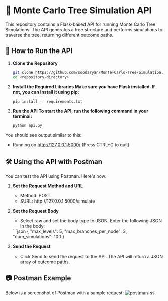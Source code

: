 # 🌳 Monte Carlo Tree Simulation API

This repository contains a Flask-based API for running Monte Carlo Tree Simulations. The API generates a tree structure and performs simulations to traverse the tree, returning different outcome paths.

## 🚀 How to Run the API

1. **Clone the Repository**
   ```bash
   git clone https://github.com/soodaryan/Monte-Carlo-Tree-Simulation.git
   cd <repository-directory>
2. **Install the Required Libraries Make sure you have Flask installed. If not, you can install it using pip:**
    ```bash
    pip install -r requirements.txt

3. **Run the API To start the API, run the following command in your terminal:**
    ```bash
    python api.py
    
You should see output similar to this:

* Running on http://127.0.0.1:5000/ (Press CTRL+C to quit)

## 🛠️ Using the API with Postman
You can test the API using Postman. Here's how:

1. **Set the Request Method and URL**
    <ul>
      <li>Method: POST</li>
      <li>SURL: http://127.0.0.1:5000/simulate</li>
    </ul>
    
2. **Set the Request Body**
    <ul>
      <li>Select raw and set the body type to JSON. Enter the following JSON in the body:</li>
    </ul>
    ```json
    {
    "max_levels": 5,
    "max_branches_per_node": 3,
    "num_simulations": 100
    }

3. **Send the Request**
    <ul>
      <li>Click Send to send the request to the API. The API will return a JSON array of outcome paths.</li>
    </ul>

## 📷 Postman Example
Below is a screenshot of Postman with a sample request:
![postman-ss](postman-ss.png)
